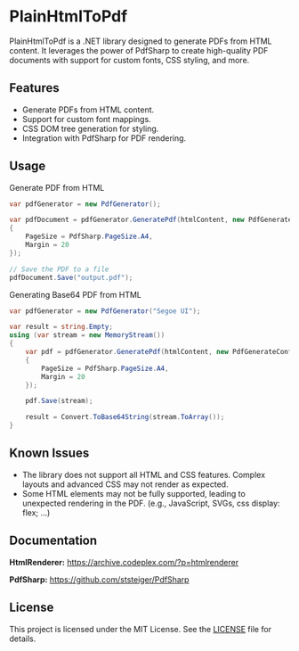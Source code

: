 # PlainHtmlToPdf

PlainHtmlToPdf is a .NET library designed to generate PDFs from HTML content. It leverages the power of PdfSharp to create high-quality PDF documents with support for custom fonts, CSS styling, and more.

## Features

- Generate PDFs from HTML content.
- Support for custom font mappings.
- CSS DOM tree generation for styling.
- Integration with PdfSharp for PDF rendering.

## Usage

Generate PDF from HTML
```csharp
var pdfGenerator = new PdfGenerator();

var pdfDocument = pdfGenerator.GeneratePdf(htmlContent, new PdfGenerateConfig
{
    PageSize = PdfSharp.PageSize.A4,
    Margin = 20
});

// Save the PDF to a file
pdfDocument.Save("output.pdf");
```

Generating Base64 PDF from HTML
```csharp
var pdfGenerator = new PdfGenerator("Segoe UI");

var result = string.Empty;
using (var stream = new MemoryStream())
{
    var pdf = pdfGenerator.GeneratePdf(htmlContent, new PdfGenerateConfig
    {
        PageSize = PdfSharp.PageSize.A4,
        Margin = 20
    });

    pdf.Save(stream);

    result = Convert.ToBase64String(stream.ToArray());
}
```

## Known Issues
- The library does not support all HTML and CSS features. Complex layouts and advanced CSS may not render as expected.
- Some HTML elements may not be fully supported, leading to unexpected rendering in the PDF. (e.g., JavaScript, SVGs, css display: flex; ...)


## Documentation

**HtmlRenderer:** https://archive.codeplex.com/?p=htmlrenderer

**PdfSharp:** https://github.com/ststeiger/PdfSharp


## License
This project is licensed under the MIT License. See the [LICENSE](LICENSE) file for details.